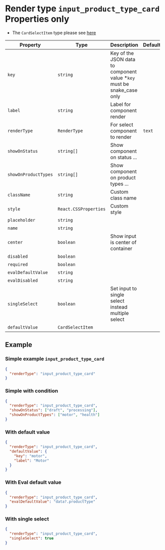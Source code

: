 # Render type `input_product_type_card` Properties only

- The `CardSelectItem` type please see [here](../README.md)

| Property             | Type                  | Description                                                             | Default | Required | Example               |
| -------------------- | --------------------- | ----------------------------------------------------------------------- | ------- | -------- | --------------------- |
| `key`                | `string`              | Key of the JSON data to component value \*`key` must be snake_case only |         | Yes      | `agent.first_name`    |
| `label`              | `string`              | Label for component render                                              |         | Yes      |                       |
| `renderType`         | `RenderType`          | For select component to render                                          | `text`  | No       |                       |
| `showOnStatus`       | `string[]`            | Show component on status ...                                            |         | No       | `['draft', 'submit']` |
| `showOnProductTypes` | `string[]`            | Show component on product types ...                                     |         | No       | `['motor', 'health']` |
| `className`          | `string`              | Custom class name                                                       |         | No       | `text-primary`        |
| `style`              | `React.CSSProperties` | Custom style                                                            |         | No       | `{ color: 'red' }`    |
| `placeholder`        | `string`              |                                                                         |         | No       |                       |
| `name`               | `string`              |                                                                         |         | No       |                       |
| `center`             | `boolean`             | Show input is center of container                                       |         | No       |                       |
| `disabled`           | `boolean`             |                                                                         |         | No       |                       |
| `required`           | `boolean`             |                                                                         |         | No       |                       |
| `evalDefaultValue`   | `string`              |                                                                         |         | No       |                       |
| `evalDisabled`       | `string`              |                                                                         |         | No       |                       |
| `singleSelect`       | `boolean`             | Set input to single select instead multiple select                      |         | No       |                       |
| `defaultValue`       | `CardSelectItem`      |                                                                         |         | No       |                       |

## Example

### Simple example `input_product_type_card`

```json
{
  "renderType": "input_product_type_card"
}
```

### Simple with condition

```json
{
  "renderType": "input_product_type_card",
  "showOnStatus": ["draft", "processing"],
  "showOnProductTypes": ["motor", "health"]
}
```

### With default value

```json
{
  "renderType": "input_product_type_card",
  "defaultValue": {
    "key": "motor",
    "label": "Motor"
  }
}
```

### With Eval default value

```json
{
  "renderType": "input_product_type_card",
  "evalDefaultValue": "data?.productType"
}
```

### With single select

```json
{
  "renderType": "input_product_type_card",
  "singleSelect": true
}
```
